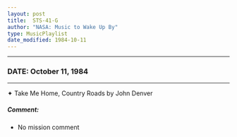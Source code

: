```yaml
---
layout: post
title:  STS-41-G
author: "NASA: Music to Wake Up By"
type: MusicPlaylist
date_modified: 1984-10-11
---
```


----
### DATE: October 11, 1984
----
✦ Take Me Home, Country Roads by John Denver

##### Comment:
* No mission comment
